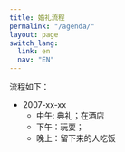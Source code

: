 ```yaml
---
title: 婚礼流程
permalink: "/agenda/"
layout: page
switch_lang:
  link: en
  nav: "EN"
---
```


流程如下：

* 2007-xx-xx
  * 中午: 典礼；在酒店
  * 下午：玩耍；
  * 晚上：留下来的人吃饭
